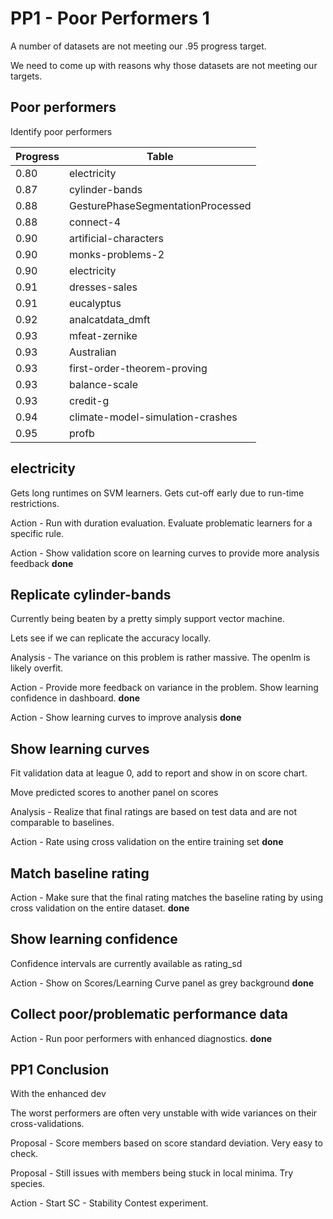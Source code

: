 # PP1 - Poor Performers 1

A number of datasets are not meeting our .95 progress target.

We need to come up with reasons why those datasets are not meeting our targets.

## Poor performers

Identify poor performers

Progress | Table                         
-------- | ----------------------------------
0.80     | electricity
0.87     | cylinder-bands
0.88     | GesturePhaseSegmentationProcessed
0.88     | connect-4
0.90     | artificial-characters
0.90     | monks-problems-2
0.90     | electricity
0.91     | dresses-sales
0.91     | eucalyptus
0.92     | analcatdata_dmft
0.93     | mfeat-zernike
0.93     | Australian
0.93     | first-order-theorem-proving
0.93     | balance-scale
0.93     | credit-g
0.94     | climate-model-simulation-crashes
0.95     | profb

## electricity

Gets long runtimes on SVM learners. Gets cut-off early due to run-time restrictions.

Action - Run with duration evaluation. Evaluate problematic learners for a specific rule.

Action - Show validation score on learning curves to provide more analysis feedback **done**

## Replicate cylinder-bands

Currently being beaten by a pretty simply support vector machine.

Lets see if we can replicate the accuracy locally.

Analysis - The variance on this problem is rather massive. The openlm is likely overfit.

Action - Provide more feedback on variance in the problem. Show learning confidence in dashboard. **done**

Action - Show learning curves to improve analysis **done**

## Show learning curves

Fit validation data at league 0, add to report and show in on score chart.

Move predicted scores to another panel on scores

Analysis - Realize that final ratings are based on test data and are not comparable to baselines.

Action - Rate using cross validation on the entire training set **done**

## Match baseline rating

Action - Make sure that the final rating matches the baseline rating by using cross validation on the entire dataset. **done**

## Show learning confidence

Confidence intervals are currently available as rating_sd

Action - Show on Scores/Learning Curve panel as grey background **done**

## Collect poor/problematic performance data

Action - Run poor performers with enhanced diagnostics. **done**

## PP1 Conclusion

With the enhanced dev

The worst performers are often very unstable with wide variances on their cross-validations.

Proposal - Score members based on score standard deviation. Very easy to check.

Proposal - Still issues with members being stuck in local minima. Try species.

Action - Start SC - Stability Contest experiment.

